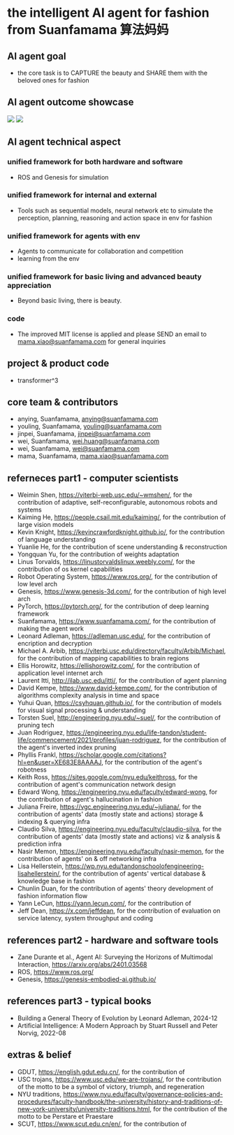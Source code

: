 # the intelligent AI agent for fashion from Suanfamama 算法妈妈
## AI agent goal
* the core task is to CAPTURE the beauty and SHARE them with the beloved ones for fashion

## AI agent outcome showcase
![](./showcase/1.png)
![](./showcase/2.png)

## AI agent technical aspect
### unified framework for both hardware and software
* ROS and Genesis for simulation

### unified framework for internal and external
* Tools such as sequential models, neural network etc to simulate the perception, planning, reasoning and action space in env for fashion

### unified framework for agents with env
* Agents to communicate for collaboration and competition
* learning from the env

### unified framework for basic living and advanced beauty appreciation
* Beyond basic living, there is beauty.

### code
* The improved MIT license is applied and please SEND an email to mama.xiao@suanfamama.com for general inquiries

## project & product code
* transformer^3

## core team & contributors
* anying, Suanfamama, anying@suanfamama.com
* youling, Suanfamama, youling@suanfamama.com
* jinpei, Suanfamama, jinpei@suanfamama.com
* wei, Suanfamama, wei.huang@suanfamama.com
* wei, Suanfamama, wei@suanfamama.com
* mama, Suanfamama, mama.xiao@suanfamama.com

## referneces part1 - computer scientists
* Weimin Shen, https://viterbi-web.usc.edu/~wmshen/, for the contribution of adaptive, self-reconfigurable, autonomous robots and systems
* Kaiming He, https://people.csail.mit.edu/kaiming/, for the contribution of large vision models
* Kevin Knight, https://kevincrawfordknight.github.io/, for the contribution of language understanding
* Yuanlie He, for the contribution of scene understanding & reconstruction
* Yongquan Yu, for the contribution of weights adaptation
* Linus Torvalds, https://linustorvaldslinux.weebly.com/, for the contribution of os kernel capabilities
* Robot Operating System, https://www.ros.org/, for the contribution of low level arch
* Genesis, https://www.genesis-3d.com/, for the contribution of high level arch
* PyTorch, https://pytorch.org/, for the contribution of deep learning framework
* Suanfamama, https://www.suanfamama.com/, for the contribution of making the agent work
* Leonard Adleman, https://adleman.usc.edu/, for the contribution of encription and decryption
* Michael A. Arbib, https://viterbi.usc.edu/directory/faculty/Arbib/Michael, for the contribution of mapping capabilities to brain regions
* Ellis Horowitz, https://ellishorowitz.com/, for the contribution of application level internet arch
* Laurent Itti, http://ilab.usc.edu/itti/, for the contribution of agent planning
* David Kempe, https://www.david-kempe.com/, for the contribution of algorithms complexity analysis in time and space
* Yuhui Quan, https://csyhquan.github.io/, for the contribution of models for visual signal processing & understanding
* Torsten Suel, http://engineering.nyu.edu/~suel/, for the contribution of pruning tech
* Juan Rodriguez, https://engineering.nyu.edu/life-tandon/student-life/commencement/2021/profiles/juan-rodriguez, for the contribution of the agent's inverted index pruning
* Phyllis Frankl, https://scholar.google.com/citations?hl=en&user=XE683E8AAAAJ, for the contribution of the agent's robotness
* Keith Ross, https://sites.google.com/nyu.edu/keithross, for the contribution of agent's communication network design
* Edward Wong, https://engineering.nyu.edu/faculty/edward-wong, for the contribution of agent's hallucination in fashion
* Juliana Freire, https://vgc.engineering.nyu.edu/~juliana/, for the contribution of agents' data (mostly state and actions) storage & indexing & querying infra
* Claudio Silva, https://engineering.nyu.edu/faculty/claudio-silva, for the contribution of agents' data (mostly state and actions) viz & analysis & prediction infra
* Nasir Memon, https://engineering.nyu.edu/faculty/nasir-memon, for the contribution of agents' on & off networking infra
* Lisa Hellerstein, https://wp.nyu.edu/tandonschoolofengineering-lisahellerstein/, for the contribution of agents' vertical database & knowledge base in fashion
* Chunlin Duan, for the contribution of agents' theory development of fashion information flow
* Yann LeCun, https://yann.lecun.com/, for the contribution of 
* Jeff Dean, https://x.com/jeffdean, for the contribution of evaluation on service latency, system throughput and coding

## references part2 - hardware and software tools
* Zane Durante et al., Agent AI: Surveying the Horizons of Multimodal Interaction, https://arxiv.org/abs/2401.03568
* ROS, https://www.ros.org/
* Genesis, https://genesis-embodied-ai.github.io/

## references part3 - typical books
* Building a General Theory of Evolution by Leonard Adleman, 2024-12
* Artificial Intelligence: A Modern Approach by Stuart Russell and Peter Norvig, 2022-08

## extras & belief
* GDUT, https://english.gdut.edu.cn/, for the contribution of 
* USC trojans, https://www.usc.edu/we-are-trojans/, for the contribution of the motto to be a symbol of victory, triumph, and regeneration
* NYU traditions, https://www.nyu.edu/faculty/governance-policies-and-procedures/faculty-handbook/the-university/history-and-traditions-of-new-york-university/university-traditions.html, for the contribution of the motto to be Perstare et Praestare
* SCUT, https://www.scut.edu.cn/en/, for the contribution of

